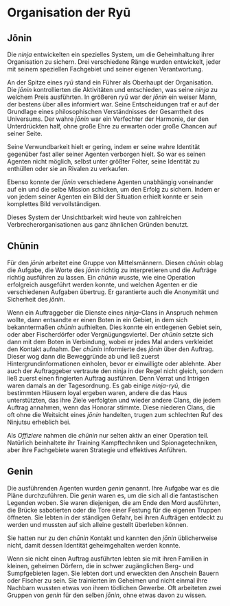 # Organisation der Ryū


## Jōnin

Die *ninja* entwickelten ein spezielles System, um die Geheimhaltung ihrer Organisation zu sichern. Drei verschiedene Ränge wurden entwickelt, jeder mit seinem speziellen Fachgebiet und seiner eigenen Verantwortung.

An der Spitze eines *ryū* stand ein Führer als Oberhaupt der Organisation. Die *jōnin* kontrollierten die Aktivitäten und entschieden, was seine *ninja* zu welchem Preis ausführten. In größeren *ryū* war der *jōnin* ein weiser Mann, der bestens über alles informiert war. Seine Entscheidungen traf er auf der Grundlage eines philosophischen Verständnisses der Gesamtheit des Universums. Der wahre *jōnin* war ein Verfechter der Harmonie, der den Unterdrückten half, ohne große Ehre zu erwarten oder große Chancen auf seiner Seite.

Seine Verwundbarkeit hielt er gering, indem er seine wahre Identität gegenüber fast aller seiner Agenten verborgen hielt. So war es seinen Agenten nicht möglich, selbst unter größter Folter, seine Identität zu enthüllen oder sie an Rivalen zu verkaufen.

Ebenso konnte der *jōnin* verschiedene Agenten unabhängig voneinander auf ein und die selbe Mission schicken, um den Erfolg zu sichern. Indem er von jedem seiner Agenten ein Bild der Situation erhielt konnte er sein komplettes Bild vervollständigen.

Dieses System der Unsichtbarkeit wird heute von zahlreichen Verbrecherorganisationen aus ganz ähnlichen Gründen benutzt.


## Chūnin

Für den *jōnin* arbeitet eine Gruppe von Mittelsmännern. Diesen *chūnin* oblag die Aufgabe, die Worte des *jōnin* richtig zu interpretieren und die Aufträge richtig ausführen zu lassen. Ein *chūnin* wusste, wie eine Operation erfolgreich ausgeführt werden konnte, und welchen Agenten er die verschiedenen Aufgaben übertrug. Er garantierte auch die Anonymität und Sicherheit des *jōnin*.

Wenn ein Auftraggeber die Dienste eines *ninja*-Clans in Anspruch nehmen wollte, dann entsandte er einen Boten in ein Gebiet, in dem sich bekanntermaßen *chūnin* aufhielten. Dies konnte ein entlegenen Gebiet sein, oder aber Fischerdörfer oder Vergnügungsviertel. Der *chūnin* setzte sich dann mit dem Boten in Verbindung, wobei er jedes Mal anders verkleidet den Kontakt aufnahm. Der *chūnin* informierte des *jōnin* über den Auftrag. Dieser wog dann die Beweggründe ab und ließ zuerst Hintergrundinformationen einholen, bevor er einwilligte oder ablehnte. Aber auch der Auftraggeber vertraute den ninja in der Regel nicht gleich, sondern ließ zuerst einen fingierten Auftrag ausführen. Denn Verrat und Intrigen waren damals an der Tagesordnung. Es gab einige *ninja-ryū*, die bestimmten Häusern loyal ergeben waren, andere die das Haus unterstützten, das ihre Ziele verfolgten und wieder andere Clans, die jedem Auftrag annahmen, wenn das Honorar stimmte. Diese niederen Clans, die oft ohne die Weitsicht eines *jōnin* handelten, trugen zum schlechten Ruf des Ninjutsu erheblich bei.

Als *Offiziere* nahmen die *chūnin* nur selten aktiv an einer Operation teil. Natürlich beinhaltete ihr Training Kampftechniken und Spionagetechniken, aber ihre Fachgebiete waren Strategie und effektives Anführen.


## Genin

Die ausführenden Agenten wurden *genin* genannt. Ihre Aufgabe war es die Pläne durchzuführen. Die *genin* waren es, um die sich all die fantastischen Legenden woben. Sie waren diejenigen, die am Ende den Mord ausführten, die Brücke sabotierten oder die Tore einer Festung für die eigenen Truppen öffneten. Sie lebten in der ständigen Gefahr, bei ihren Aufträgen entdeckt zu werden und mussten auf sich alleine gestellt überleben können.

Sie hatten nur zu den *chūnin* Kontakt und kannten den *jōnin* üblicherweise nicht, damit dessen Identität geheimgehalten werden konnte.

Wenn sie nicht einen Auftrag ausführten lebten sie mit ihren Familien in kleinen, geheimen Dörfern, die in schwer zugänglichen Berg- und Sumpfgebieten lagen. Sie lebten dort und erweckten den Anschein Bauern oder Fischer zu sein. Sie trainierten im Geheimen und nicht einmal ihre Nachbarn wussten etwas von ihrem tödlichen Gewerbe. Oft arbeiteten zwei Gruppen von *genin* für den selben *jōnin*, ohne etwas davon zu wissen.
